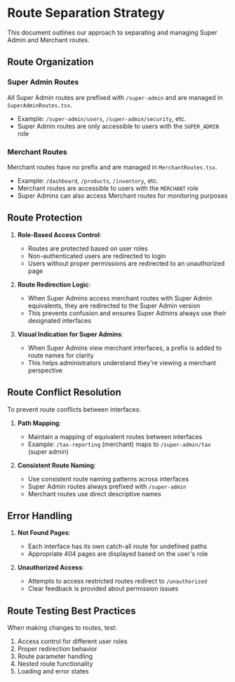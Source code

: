 
# Route Separation Strategy

This document outlines our approach to separating and managing Super Admin and Merchant routes.

## Route Organization

### Super Admin Routes
All Super Admin routes are prefixed with `/super-admin` and are managed in `SuperAdminRoutes.tsx`.
- Example: `/super-admin/users`, `/super-admin/security`, etc.
- Super Admin routes are only accessible to users with the `SUPER_ADMIN` role

### Merchant Routes
Merchant routes have no prefix and are managed in `MerchantRoutes.tsx`.
- Example: `/dashboard`, `/products`, `/inventory`, etc.
- Merchant routes are accessible to users with the `MERCHANT` role
- Super Admins can also access Merchant routes for monitoring purposes

## Route Protection

1. **Role-Based Access Control**:
   - Routes are protected based on user roles
   - Non-authenticated users are redirected to login
   - Users without proper permissions are redirected to an unauthorized page

2. **Route Redirection Logic**:
   - When Super Admins access merchant routes with Super Admin equivalents, they are redirected to the Super Admin version
   - This prevents confusion and ensures Super Admins always use their designated interfaces

3. **Visual Indication for Super Admins**:
   - When Super Admins view merchant interfaces, a prefix is added to route names for clarity
   - This helps administrators understand they're viewing a merchant perspective

## Route Conflict Resolution

To prevent route conflicts between interfaces:

1. **Path Mapping**:
   - Maintain a mapping of equivalent routes between interfaces
   - Example: `/tax-reporting` (merchant) maps to `/super-admin/tax` (super admin)

2. **Consistent Route Naming**:
   - Use consistent route naming patterns across interfaces
   - Super Admin routes always prefixed with `/super-admin`
   - Merchant routes use direct descriptive names

## Error Handling

1. **Not Found Pages**:
   - Each interface has its own catch-all route for undefined paths
   - Appropriate 404 pages are displayed based on the user's role
   
2. **Unauthorized Access**:
   - Attempts to access restricted routes redirect to `/unauthorized`
   - Clear feedback is provided about permission issues

## Route Testing Best Practices

When making changes to routes, test:

1. Access control for different user roles
2. Proper redirection behavior
3. Route parameter handling
4. Nested route functionality
5. Loading and error states
